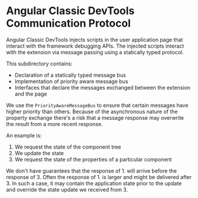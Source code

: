 # Angular Classic DevTools Communication Protocol

Angular Classic DevTools injects scripts in the user application page that interact with the framework debugging APIs. The injected scripts interact with the extension via message passing using a statically typed protocol.

This subdirectory contains:
- Declaration of a statically typed message bus
- Implementation of priority aware message bus
- Interfaces that declare the messages exchanged between the extension and the page

We use the `PriorityAwareMessageBus` to ensure that certain messages have higher priority than others. Because of the asynchronous nature of the property exchange there's a risk that a message response may overwrite the result from a more recent response.

An example is:
1. We request the state of the component tree
1. We update the state
1. We request the state of the properties of a particular component

We don't have guarantees that the response of 1. will arrive before the response of 3. Often the response of 1. is larger and might be delivered after 3. In such a case, it may contain the application state prior to the update and override the state update we received from 3.
